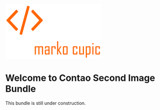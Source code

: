 ![Alt text](docs/logo.png?raw=true "logo")


# Welcome to Contao Second Image Bundle
This bundle is still under construction.

